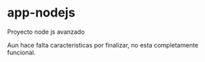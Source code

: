 # app-nodejs
Proyecto node js avanzado

Aun hace falta caracteristicas por finalizar, no esta completamente funcional.
